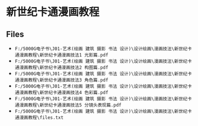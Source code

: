 # 新世纪卡通漫画教程

## Files

- `F:/5000G电子书\J01-艺术(绘画 建筑 摄影 书法 设计)\设计绘画\漫画技法\新世纪卡通漫画教程\新世纪卡通漫画技法1 光影篇.pdf`
- `F:/5000G电子书\J01-艺术(绘画 建筑 摄影 书法 设计)\设计绘画\漫画技法\新世纪卡通漫画教程\新世纪卡通漫画技法2 构图篇.pdf`
- `F:/5000G电子书\J01-艺术(绘画 建筑 摄影 书法 设计)\设计绘画\漫画技法\新世纪卡通漫画教程\新世纪卡通漫画技法3 角色篇.pdf`
- `F:/5000G电子书\J01-艺术(绘画 建筑 摄影 书法 设计)\设计绘画\漫画技法\新世纪卡通漫画教程\新世纪卡通漫画技法4 色彩篇.pdf`
- `F:/5000G电子书\J01-艺术(绘画 建筑 摄影 书法 设计)\设计绘画\漫画技法\新世纪卡通漫画教程\新世纪卡通漫画技法5 分镜头表现篇.pdf`
- `F:/5000G电子书\J01-艺术(绘画 建筑 摄影 书法 设计)\设计绘画\漫画技法\新世纪卡通漫画教程\files.txt`
